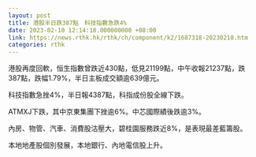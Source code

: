 ```yaml
---
layout: post
title: 港股半日跌387點　科技指數急跌4%
date: 2023-02-10 12:14:18.000000000 +08:00
link: https://news.rthk.hk/rthk/ch/component/k2/1687318-20230210.htm
categories: rthk
---
```


港股再度回軟，恒生指數曾跌近430點，低見21199點，中午收報21237點，跌387點，跌幅1.79%，半日主板成交額逾639億元。

科技指數急挫4%，半日報4387點，科指成份股全線下跌。

ATMXJ下跌，其中京東集團下挫逾6%。中芯國際績後跌逾3%。

內房、物管、汽車、消費股沽壓大，碧桂園服務跌近8%，是表現最差藍籌股。

本地地產股個別發展，本地銀行、內地電信股上升。
